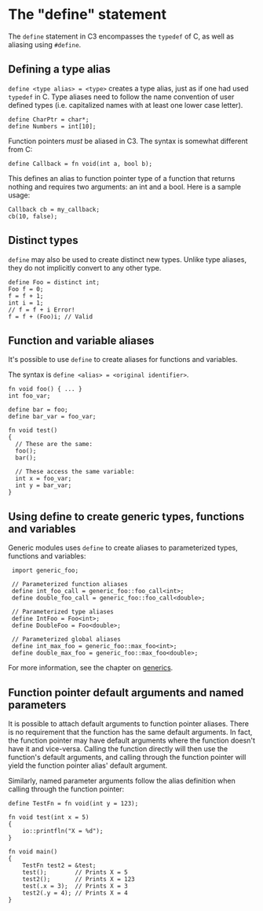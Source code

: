 # The "define" statement

The `define` statement in C3 encompasses the `typedef` of C, as well as aliasing using 
`#define`.

## Defining a type alias

`define <type alias> = <type>` creates a type alias, just as if one had used 
`typedef` in C. Type aliases need to follow the name convention of user defined types (i.e. capitalized
names with at least one lower case letter).

    define CharPtr = char*;
    define Numbers = int[10];

Function pointers _must_ be aliased in C3. The syntax is somewhat different from C:

    define Callback = fn void(int a, bool b);

This defines an alias to function pointer type of a function that returns nothing and requires two arguments: an int and a bool. Here is a sample usage:

    Callback cb = my_callback;
    cb(10, false);


## Distinct types

`define` may also be used to create distinct new types. Unlike type aliases,
they do not implicitly convert to any other type.

    define Foo = distinct int;
    Foo f = 0;
    f = f + 1;
    int i = 1;
    // f = f + i Error!
    f = f + (Foo)i; // Valid

## Function and variable aliases

It's possible to use `define` to create aliases for functions and variables.

The syntax is `define <alias> = <original identifier>`.

```
fn void foo() { ... }
int foo_var;

define bar = foo;
define bar_var = foo_var;

fn void test() 
{
  // These are the same:
  foo();
  bar();
  
  // These access the same variable:
  int x = foo_var;
  int y = bar_var;
}  
```

## Using define to create generic types, functions and variables

Generic modules uses `define` to create aliases to parameterized types, functions 
and variables:

     import generic_foo;

     // Parameterized function aliases
     define int_foo_call = generic_foo::foo_call<int>;
     define double_foo_call = generic_foo::foo_call<double>;
  
     // Parameterized type aliases
     define IntFoo = Foo<int>;
     define DoubleFoo = Foo<double>;

     // Parameterized global aliases
     define int_max_foo = generic_foo::max_foo<int>;
     define double_max_foo = generic_foo::max_foo<double>;

For more information, see the chapter on [generics](../generics).

## Function pointer default arguments and named parameters

It is possible to attach default arguments to function pointer aliases. There is no requirement
that the function has the same default arguments. In fact, the function pointer may have 
default arguments where the function doesn't have it and vice-versa. Calling the function
directly will then use the function's default arguments, and calling through the function pointer
will yield the function pointer alias' default argument.

Similarly, named parameter arguments follow the alias definition when calling through the 
function pointer:

    define TestFn = fn void(int y = 123);

    fn void test(int x = 5)
    {
        io::printfln("X = %d");
    }

    fn void main()
    {
        TestFn test2 = &test;
        test();        // Prints X = 5
        test2();       // Prints X = 123
        test(.x = 3);  // Prints X = 3 
        test2(.y = 4); // Prints X = 4
    }


